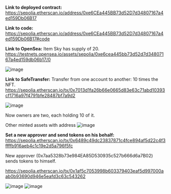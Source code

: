 **Link to deployed contract:**
https://sepolia.etherscan.io/address/0xe6CEa445BB73d52D7d34807167a4ed159Db06B17


**Link to code:**
https://sepolia.etherscan.io/address/0xe6CEa445BB73d52D7d34807167a4ed159Db06B17#code


**Link to OpenSea:**
Item Sky has supply of 20.
https://testnets.opensea.io/assets/sepolia/0xe6cea445bb73d52d7d34807167a4ed159db06b17/0

![image](https://github.com/crypto12345678910/Homework-3_ERC1155/assets/143939441/387a7937-904d-49c0-baf9-07a4cb596e3a)

**Link to SafeTransfer:**
Transfer from one account to another: 10 times the NFT.
https://sepolia.etherscan.io/tx/0x7013d1fa26b66e0665d83e63c71abd10393cf1716a97f4791bfe28487bf7a9d2

![image](https://github.com/crypto12345678910/Homework-3_ERC1155/assets/143939441/fe21da87-e894-4df6-8076-2accd7e06f77)

Now owners are two, each holding 10 of it. 

Other minted assets with address
![image](https://github.com/crypto12345678910/Homework-3_ERC1155/assets/143939441/52cdb732-6284-42e0-83ed-dc212080394a)


**Set a new approver and send tokens on his behalf:**
https://sepolia.etherscan.io/tx/0x6489c49dc23837871c4fce894af5d22c4f3ffffb916aeb4c1c19e2d5a796f5fc


New approver (0x7aa5328b73e984EA85D530935c527b666d6a7B02) sends tokens to himself.

https://sepolia.etherscan.io/tx/0x1af5c7053998b603379403eaf5d997000aab0b93690d946e5eafd3c63c543262

![image](https://github.com/crypto12345678910/Homework-3_ERC1155/assets/143939441/e2a117e0-9861-4993-a325-58bb2b7cd33e)
![image](https://github.com/crypto12345678910/Homework-3_ERC1155/assets/143939441/7770f17d-11fb-4394-adda-c12add887ec6)


